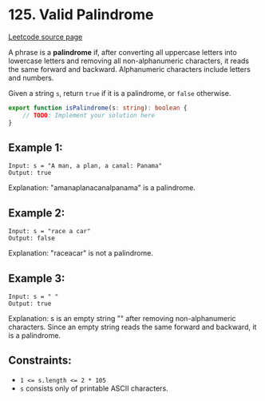 # 125. Valid Palindrome

[Leetcode source page](https://leetcode.com/problems/valid-palindrome/description/)

A phrase is a **palindrome** if, after converting all uppercase letters into lowercase letters and removing all non-alphanumeric characters, it reads the same forward and backward. Alphanumeric characters include letters and numbers.

Given a string `s`, return `true` if it is a palindrome, or `false` otherwise.

```typescript
export function isPalindrome(s: string): boolean {
    // TODO: Implement your solution here
}
```

## Example 1:

```
Input: s = "A man, a plan, a canal: Panama"
Output: true
```

Explanation: "amanaplanacanalpanama" is a palindrome.

## Example 2:

```
Input: s = "race a car"
Output: false
```

Explanation: "raceacar" is not a palindrome.

## Example 3:

```
Input: s = " "
Output: true
```

Explanation: s is an empty string "" after removing non-alphanumeric characters.
Since an empty string reads the same forward and backward, it is a palindrome.


## Constraints:

- `1 <= s.length <= 2 * 105`
- `s` consists only of printable ASCII characters.